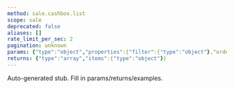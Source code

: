 ```yaml
---
method: sale.cashbox.list
scope: sale
deprecated: false
aliases: []
rate_limit_per_sec: 2
pagination: unknown
params: {"type":"object","properties":{"filter":{"type":"object"},"order":{"type":"object"},"select":{"type":"array","items":{"type":"string"}},"start":{"type":["integer","string"]}}}
returns: {"type":"array","items":{"type":"object"}}
---
```


Auto-generated stub. Fill in params/returns/examples.
